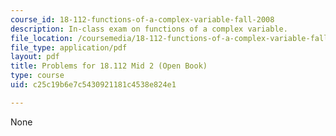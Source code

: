 ```yaml
---
course_id: 18-112-functions-of-a-complex-variable-fall-2008
description: In-class exam on functions of a complex variable.
file_location: /coursemedia/18-112-functions-of-a-complex-variable-fall-2008/c25c19b6e7c5430921181c4538e824e1_mid1prob.pdf
file_type: application/pdf
layout: pdf
title: Problems for 18.112 Mid 2 (Open Book)
type: course
uid: c25c19b6e7c5430921181c4538e824e1

---
```

None